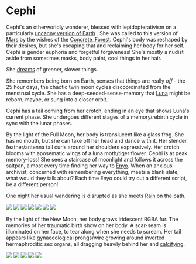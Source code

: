 # Cephi

Cephi's an otherworldly wonderer, blessed with lepidopterativism on a particularly [uncanny version of Earth](otherverses.md) . She was called to this version of [Mars](Mars.md) by the wishes of the [Concrete_Forest](Concrete_Forest.md). Cephi's body was reshaped by their desires, but she's escaping that and reclaiming her body for her self. Cephi is gender euphoria and forgetful forgiveness! She's mostly a nudist aside from sometimes masks, body paint, cool things in her hair. 

She [dreams](dream.md) of greener, slower things.

She remembers being born on Earth,  senses that things are really *off* - the 25 hour days, the chaotic twin moon cycles discoordinated from the menstrual cycle. She has a deep-seeded-sense-memory that [Luna](Luna.md) might be reborn, maybe, or sung into a closer orbit. 

Cephi has a tail coming from her crotch, ending in an eye that shows Luna's current phase. She undergoes different stages of a memory/rebirth cycle in sync with the lunar phases.

By the light of the Full Moon, her body is translucent like a glass frog. She has no mouth, but she can take off her head and dance with it. Her slender feather/antenna tail curls around her shoulders expressively. Her crotch blooms with aposematic wings of a luna moth/tiger flower. Cephi is at peak memory-loss! She sees a staircase of moonlight and follows it across the saltpan, almost every time finding her way to [Enyo](Enyo.md). When an anxious archivist, concerned with remembering everything, meets a blank slate, what would they talk about? Each time Enyo could try out a different script, be a different person!

One night her usual wandering is disrupted as she meets [Rain](Rain.md) on the path.

![](img/centrolenella_colymbiphyllum.png)
![](img/silence.png)
![](img/firey.png)
![](img/tigridia_pavona.png)
![](img/moth-antennae.png)
![](img/actias_luna.png)
![](img/peacock.png)

By the light of the New Moon, her body grows iridescent RGBA fur. The memories of her traumatic birth show on her body. A scar-seam is illuminated on her face, to tear along when she needs to scream. Her tail appears like gynaecological prongs/wire growing around inverted hermaphroditic sex organs, all dragging heavily behind her and  [calcifying](hardening.md).

![](img/white_tiger.png)
![](img/Hermaphrodite_by_Nadar_1.png)
![](img/uterine_dilator.png)
![](img/ovariotomy.png)
![](img/hermaphrodite-reproductive-apparutus-of-helix_hortensis.png)